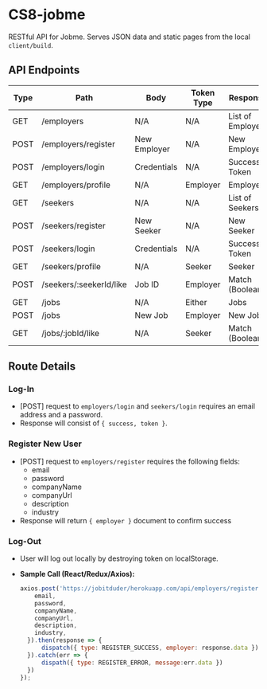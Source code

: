 # CS8-jobme

RESTful API for Jobme. Serves JSON data and static pages from the local `client/build`.

## API Endpoints

| Type | Path                    | Body         | Token Type | Response          |
| ---- | ----------------------- | ------------ | ---------- | ----------------- |
| GET  | /employers              | N/A          | N/A        | List of Employers |
| POST | /employers/register     | New Employer | N/A        | New Employer      |
| POST | /employers/login        | Credentials  | N/A        | Success, Token    |
| GET  | /employers/profile      | N/A          | Employer   | Employer          |
| GET  | /seekers                | N/A          | N/A        | List of Seekers   |
| POST | /seekers/register       | New Seeker   | N/A        | New Seeker        |
| POST | /seekers/login          | Credentials  | N/A        | Success, Token    |
| GET  | /seekers/profile        | N/A          | Seeker     | Seeker            |
| POST | /seekers/:seekerId/like | Job ID       | Employer   | Match (Boolean)   |
| GET  | /jobs                   | N/A          | Either     | Jobs              |
| POST | /jobs                   | New Job      | Employer   | New Job           |
| GET  | /jobs/:jobId/like       | N/A          | Seeker     | Match (Boolean)   |

## Route Details

### Log-In

- [POST] request to `employers/login` and `seekers/login` requires an email address and a password.  
- Response will consist of `{ success, token }`.

### Register New User

- [POST] request to `employers/register` requires the following fields:
  - email
  - password
  - companyName
  - companyUrl
  - description
  - industry
- Response will return `{ employer }` document to confirm success

### Log-Out

- User will log out locally by destroying token on localStorage.


- **Sample Call (React/Redux/Axios):**

  ```javascript
  axios.post('https://jobitduder/herokuapp.com/api/employers/register', {
      email,
      password,
      companyName,
      companyUrl,
      description,
      industry,
    }).then(response => {
        dispatch({ type: REGISTER_SUCCESS, employer: response.data })
    }).catch(err => {
        dispath({ type: REGISTER_ERROR, message:err.data })
    })
  });
  ```
